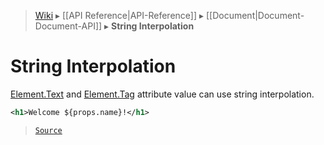 > [Wiki](Home) ▸ [[API Reference|API-Reference]] ▸ [[Document|Document-Document-API]] ▸ **String Interpolation**

# String Interpolation

[Element.Text](/Neft-io/neft/wiki/Document-Element.Text-API#class-text) and [Element.Tag](/Neft-io/neft/wiki/Document-Element.Tag-API#class-tag) attribute value can use string interpolation.

```xml
<h1>Welcome ${props.name}!</h1>
```

> [`Source`](/Neft-io/neft/blob/b07f8471f0eea285e6ecaed7d5dc667674e2a4ae/src/document/file/parse/storage.litcoffee#string-interpolation)

